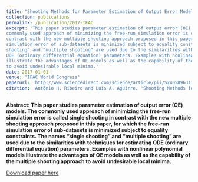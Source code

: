 ```yaml
---
title: "Shooting Methods for Parameter Estimation of Output Error Models"
collection: publications
permalink: /publication/2017-IFAC
excerpt: 'This paper studies parameter estimation of output error (OE) models. The
commonly used approach of minimizing the free-run simulation error is called single shooting in
contrast with the new multiple shooting approach proposed in this paper, for which the free-run
simulation error of sub-datasets is minimized subject to equality constraints. The names “single
shooting” and “multiple shooting” are used due to the similarities with techniques for estimating
ODE (ordinary differential equation) parameters. Examples with nonlinear polynomial models
illustrate the advantages of OE models as well as the capability of the multiple shooting approach
to avoid undesirable local minima.'
date: 2017-01-01
venue: 'IFAC World Congress'
paperurl: 'http://www.sciencedirect.com/science/article/pii/S2405896317332469'
citation: 'Antônio H. Ribeiro and Luis A. Aguirre. "Shooting Methods for Parameter Estimation of Output Error Models." IFAC World Congress (2017)'
---
```


**Abstract: This paper studies parameter estimation of output error (OE) models. The
commonly used approach of minimizing the free-run simulation error is called single shooting in
contrast with the new multiple shooting approach proposed in this paper, for which the free-run
simulation error of sub-datasets is minimized subject to equality constraints. The names “single
shooting” and “multiple shooting” are used due to the similarities with techniques for estimating
ODE (ordinary differential equation) parameters. Examples with nonlinear polynomial models
illustrate the advantages of OE models as well as the capability of the multiple shooting approach
to avoid undesirable local minima.**

[Download paper here](https://ac.els-cdn.com/S2405896317332469/1-s2.0-S2405896317332469-main.pdf?_tid=bc1ba8b8-b591-11e7-86c6-00000aacb362&acdnat=1508502499_54df3c7b22a5c037ba0fbe974d8df676)


